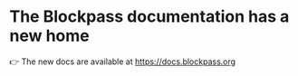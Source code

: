 # The Blockpass documentation has a new home

:point_right:	The new docs are available at https://docs.blockpass.org



